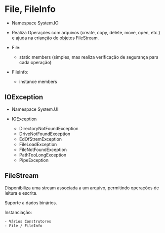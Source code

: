 # File, FileInfo

- Namespace System.IO

- Realiza Operações com arquivos (create, copy, delete, move, open, etc.) e ajuda na crianção de objetos FileStream.

- File:
    - static members (simples, mas realiza verificação de segurança para cada operação)

- FileInfo:
    - instance members

## IOException

- Namespace System.UI

- IOException
    - DirectoryNotFoundException
    - DriveNotFoundException
    - EdOfStremException
    - FileLoadException
    - FileNotFoundException
    - PathTooLongException
    - PipeException

## FileStream

Disponibiliza uma stream associada a um arquivo, permitindo operações de leitura e escrita.

Suporte a dados binários.

Instanciação:

    - Vários Construtores
    - File / FileInfo
